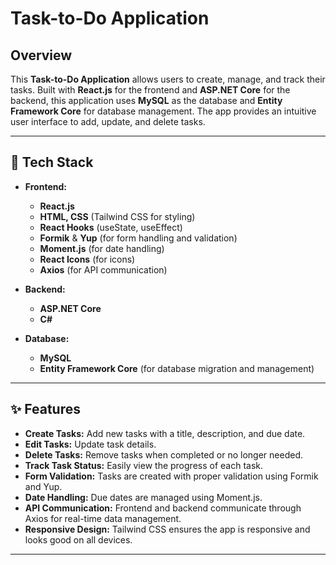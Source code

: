 # Task-to-Do Application

## Overview

This **Task-to-Do Application** allows users to create, manage, and track their tasks. Built with **React.js** for the frontend and **ASP.NET Core** for the backend, this application uses **MySQL** as the database and **Entity Framework Core** for database management. The app provides an intuitive user interface to add, update, and delete tasks.

---

## 🚀 Tech Stack

- **Frontend:** 
  - **React.js** 
  - **HTML, CSS** (Tailwind CSS for styling)
  - **React Hooks** (useState, useEffect)
  - **Formik** & **Yup** (for form handling and validation)
  - **Moment.js** (for date handling)
  - **React Icons** (for icons)
  - **Axios** (for API communication)

- **Backend:** 
  - **ASP.NET Core** 
  - **C#** 

- **Database:**
  - **MySQL** 
  - **Entity Framework Core** (for database migration and management)

---

## ✨ Features

- **Create Tasks:** Add new tasks with a title, description, and due date.
- **Edit Tasks:** Update task details.
- **Delete Tasks:** Remove tasks when completed or no longer needed.
- **Track Task Status:** Easily view the progress of each task.
- **Form Validation:** Tasks are created with proper validation using Formik and Yup.
- **Date Handling:** Due dates are managed using Moment.js.
- **API Communication:** Frontend and backend communicate through Axios for real-time data management.
- **Responsive Design:** Tailwind CSS ensures the app is responsive and looks good on all devices.

---
